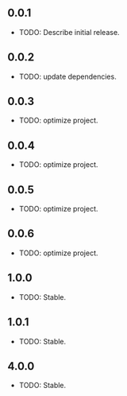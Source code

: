 ## 0.0.1

* TODO: Describe initial release.

## 0.0.2

* TODO: update dependencies.

## 0.0.3

* TODO: optimize project.

## 0.0.4 

* TODO: optimize project.

## 0.0.5

* TODO: optimize project.

## 0.0.6

* TODO: optimize project.

## 1.0.0

* TODO: Stable.

## 1.0.1

* TODO: Stable.

## 4.0.0

* TODO: Stable.